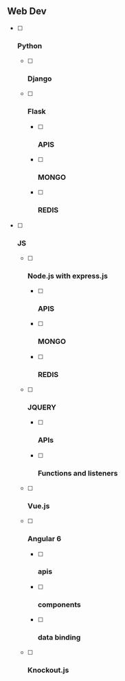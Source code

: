 ## Web Dev

- [ ] ### Python

  - [ ] ### Django

  - [ ] ### Flask

    - [ ] ### APIS

    - [ ] ### MONGO

    - [ ] ### REDIS

- [ ] ### JS

  - [ ] ### Node.js with express.js

    - [ ] ### APIS

    - [ ] ### MONGO

    - [ ] ### REDIS

  - [ ] ### JQUERY

    - [ ] ### APIs

    - [ ] ### Functions and listeners

  - [ ] ### Vue.js

  - [ ] ### Angular 6

    - [ ] ### apis

    - [ ] ### components

    - [ ] ### data binding

  - [ ] ### Knockout.js